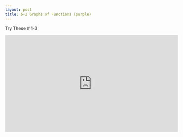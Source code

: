 ```yaml
---
layout: post
title: 6-2 Graphs of Functions (purple)
---
```

Try These # 1-3
<iframe width="560" height="315" src="https://www.youtube.com/embed/HV-vUKAvEHQ" frameborder="0" allowfullscreen></iframe>
